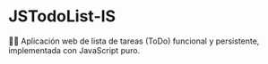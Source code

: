 ﻿# JSTodoList-IS
📌📝 Aplicación web de lista de tareas (ToDo) funcional y persistente, implementada con JavaScript puro.
